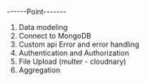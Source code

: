 ------Point-------
1. Data modeling 
2. Connect to MongoDB
3. Custom api Error and error handling   
4. Authentication and Authorization
5. File Upload (multer - cloudnary)
5. Aggregation 
